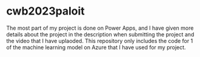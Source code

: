# cwb2023paloit

The most part of my project is done on Power Apps, and I have given more details about the project in the description when submitting the project and the video that I have uplaoded. 
This repository only includes the code for 1 of the machine learning model on Azure that I have used for my project. 
